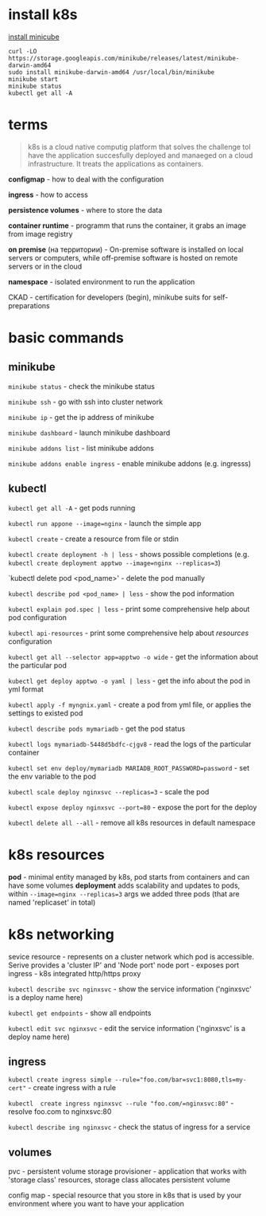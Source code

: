 # install k8s

[install minicube](https://minikube.sigs.k8s.io/docs/start/)
```
curl -LO https://storage.googleapis.com/minikube/releases/latest/minikube-darwin-amd64
sudo install minikube-darwin-amd64 /usr/local/bin/minikube
minikube start
minikube status
kubectl get all -A
```

# terms

> k8s is a cloud native computig platform that solves the challenge tol have the application succesfully deployed and manaeged on a cloud infrastructure. It treats the applications as containers.

**configmap** - how to deal with the configuration

**ingress** - how to access

**persistence volumes** - where to store the data

**container runtime** - programm that runs the container, it grabs an image from image registry

**on premise** (на территории) - On-premise software is installed on local servers or computers, while off-premise software is hosted on remote servers or in the cloud

**namespace** - isolated environment to run the application

CKAD - certification for developers (begin), minikube suits for self-preparations

# basic commands

## minikube

`minikube status` - check the minikube status

`minikube ssh` - go with ssh into cluster network

`minikube ip` - get the ip address of minikube

`minikube dashboard` - launch minikube dashboard

`minikube addons list` - list minikube addons

`minikube addons enable ingress` - enable minikube addons (e.g. ingresss)

## kubectl

`kubectl get all -A` - get pods running

`kubectl run appone --image=nginx` - launch the simple app

`kubectl create` - create a resource from file or stdin 

`kubectl create deployment -h | less` - shows possible completions (e.g. `kubectl create deployment apptwo --image=nginx --replicas=3`)

`kubectl delete pod <pod_name>' - delete the pod manually

`kubectl describe pod <pod_name> | less` - show the pod information

`kubectl explain pod.spec | less` - print some comprehensive help about pod configuration

`kubectl api-resources` -  print some comprehensive help about _resources_ configuration

`kubectl get all --selector app=apptwo -o wide` - get the information about the particular pod 

`kubectl get deploy apptwo -o yaml | less` - get the info about the pod in yml format

`kubectl apply -f myngnix.yaml` - create a pod from yml file, or applies the settings to existed pod

`kubectl describe pods mymariadb` - get the pod status

`kubectl logs mymariadb-5448d5bdfc-cjgv8` - read the logs of the particular container

`kubectl set env deploy/mymariadb MARIADB_ROOT_PASSWORD=password` - set the env variable to the pod

`kubectl scale deploy nginxsvc --replicas=3` - scale the pod 

`kubectl expose deploy nginxsvc --port=80` - expose the port for the deploy

`kubectl delete all --all` - remove all k8s resources in default namespace

# k8s resources
**pod** - minimal entity managed by k8s, pod starts from containers and can have some volumes
**deployment** adds scalability and updates to pods, within `--image=nginx --replicas=3` args we added three pods (that are named 'replicaset' in total)

# k8s networking
sevice resource - represents on a cluster network which pod is accessible. Serive provides a 'cluster IP' and 'Node port' 
node port - exposes port 
ingress - k8s integrated http/https proxy

`kubectl describe svc nginxsvc` - show the service information ('nginxsvc' is a deploy name here)

`kubectl get endpoints` - show all endpoints

 `kubectl edit svc nginxsvc` - edit the service information ('nginxsvc' is a deploy name here)

## ingress
`kubectl create ingress simple --rule="foo.com/bar=svc1:8080,tls=my-cert"` - create ingress with a rule

`kubectl  create ingress nginxsvc --rule "foo.com/=nginxsvc:80"` - resolve foo.com to nginxsvc:80

`kubectl describe ing nginxsvc` - check the status of ingress for a service

## volumes
pvc - persistent volume
storage provisioner - application that works with 'storage class' resources, storage class allocates persistent volume

config map - special resource that you store in k8s that is used by your environment where you want to have your application





